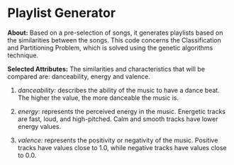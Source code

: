 # Playlist Generator

**About:** Based on a pre-selection of songs, it generates playlists based on the similarities between the songs. This code concerns the Classification and Partitioning Problem, which is solved using the genetic algorithms technique.

**Selected Attributes:** The similarities and characteristics that will be compared are: danceability, energy and valence.

1. _danceability:_ describes the ability of the music to have a dance beat. The higher the value, the more danceable the music is.

2. _energy:_ represents the perceived energy in the music. Energetic tracks are fast, loud, and high-pitched. Calm and smooth tracks have lower energy values.

3. _valence:_ represents the positivity or negativity of the music. Positive tracks have values close to 1.0, while negative tracks have values close to 0.0.
